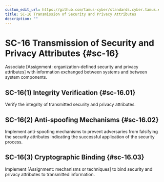 ```yaml
---
custom_edit_url: https://github.com/tamus-cyber/standards.cyber.tamus.edu/tree/main/content/tamus.edu/TAMUS_profile.xml
title: SC-16 Transmission of Security and Privacy Attributes
description: ""
---
```


# SC-16 Transmission of Security and Privacy Attributes {#sc-16}

Associate [Assignment: organization-defined security and privacy attributes] with information exchanged between systems and between system components.

## SC-16(1) Integrity Verification {#sc-16.01}

Verify the integrity of transmitted security and privacy attributes.

## SC-16(2) Anti-spoofing Mechanisms {#sc-16.02}

Implement anti-spoofing mechanisms to prevent adversaries from falsifying the security attributes indicating the successful application of the security process.

## SC-16(3) Cryptographic Binding {#sc-16.03}

Implement [Assignment: mechanisms or techniques] to bind security and privacy attributes to transmitted information.

